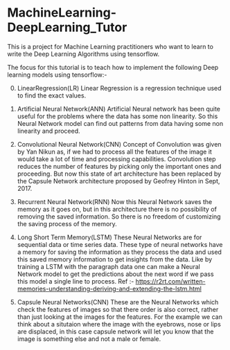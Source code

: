 # MachineLearning-DeepLearning_Tutor
This is a project for Machine Learning practitioners who want to learn to write the Deep Learning Algorithms using tensorflow. 

The focus for this tutorial is to teach how to implement the following Deep learning models using tensorflow:-

0. LinearRegression(LR)
Linear Regression is a regression technique used to find the exact values.




1. Artificial Neural Network(ANN)
Artificial Neural network has been quite useful for the problems where the data has some non linearity. So this Neural Network model can find out patterns from data having some non linearity and proceed.




2. Convolutional Neural Network(CNN)
Concept of Convolution was given by Yan Nikun as, if we had to process all the features of the image it would take a lot of time and processing capabilities. Convolution step reduces the  number of features by picking only the important ones and proceeding. But now this state of art architecture has been replaced by the Capsule Network architecture proposed by Geofrey Hinton in Sept, 2017.




3. Recurrent Neural Network(RNN)
Now this Neural Network saves the memory as it goes on, but in this architecture there is no possibility of removing the saved information. So there is no freedom of customizing the saving process of the memory. 




4. Long Short Term Memory(LSTM)
These Neural Networks are for sequential data or time series data. These type of neural networks have a memory for saving the information as they process the data and used this saved memory information to get insights from the data. Like by training a LSTM with the paragraph data one can make a Neural Network model to get the predictions about the next word if we pass this model a single line to process.
Ref :- https://r2rt.com/written-memories-understanding-deriving-and-extending-the-lstm.html 


5. Capsule Neural Networks(CNN)
These are the Neural Networks which check the features of images so that there order is also correct, rather than just looking at the images for the features. For the example we can think about a situtaion where the image with the eyebrows, nose or lips are displaced, in this case capsule network will let you know that the image is something else and not a male or female.
